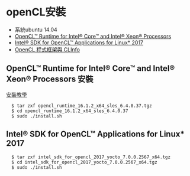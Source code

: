 # openCL安裝

* 系統ubuntu 14.04
* [OpenCL™ Runtime for Intel® Core™ and Intel® Xeon® Processors](https://software.intel.com/en-us/articles/opencl-drivers#latest_linux_driver)
* [Intel® SDK for OpenCL™ Applications for Linux*
2017](https://software.intel.com/en-us/intel-opencl/download)
* [OpenCL 程式框架與 CLInfo](http://sibsaidinblog-tw.blogspot.tw/2016/04/opencl-clinfo.html)

## OpenCL™ Runtime for Intel® Core™ and Intel® Xeon® Processors 安裝
[安裝教學](http://sibsaidinblog-tw.blogspot.tw/2016/04/opencl-intel-cpu.html)
```
  $ tar zxf opencl_runtime_16.1.2_x64_sles_6.4.0.37.tgz
  $ cd opencl_runtime_16.1.2_x64_sles_6.4.0.37
  $ sudo ./install.sh
```

## Intel® SDK for OpenCL™ Applications for Linux* 2017
```
  $ tar zxf intel_sdk_for_opencl_2017_yocto_7.0.0.2567_x64.tgz
  $ cd intel_sdk_for_opencl_2017_yocto_7.0.0.2567_x64.tgz
  $ sudo ./install.sh
```
